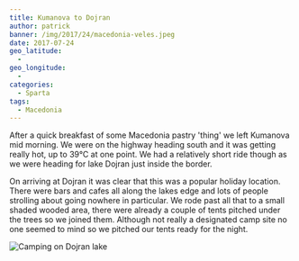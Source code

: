 ```yaml
---
title: Kumanova to Dojran
author: patrick
banner: /img/2017/24/macedonia-veles.jpeg
date: 2017-07-24
geo_latitude:
  - 
geo_longitude: 
  - 
categories:
  - Sparta
tags:
  - Macedonia
---
```

After a quick breakfast of some Macedonia pastry 'thing' we left Kumanova mid morning. We were on the highway heading south and it was getting really hot, up to 39°C at one point. We had a relatively short ride though as we were heading for lake Dojran just inside the border.

On arriving at Dojran it was clear that this was a popular holiday location. There were bars and cafes all along the lakes edge and lots of people strolling about going nowhere in particular. We rode past all that to a small shaded wooded area, there were already a couple of tents pitched under the trees so we joined them. Although not really a designated camp site no one seemed to mind so we pitched our tents ready for the night.

![Camping on Dojran lake](/img/2017/24/dojran-camping.jpeg)

